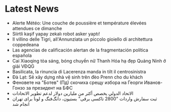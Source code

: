# Latest News
-  Alerte Météo: Une couche de poussière et température élevées attendues ce dimanche
-  Siirtli kaşif yapay zekalı robot asker yaptı!
-  Il villino delle Tigri, all'Annunziata un piccolo gioiello di architettura coppedeana
-  Las agencias de calificación alertan de la fragmentación política española
-  Cai Xiaoqing tỏa sáng, bóng chuyền nữ Thanh Hóa hạ đẹp Quảng Ninh ở giải VĐQG
-  Basilicata, la rinuncia di Lacerenza manda in tilt il centrosinistra
-  Đà Lạt: Sẽ xây dựng nhà vệ sinh trên đèo Prenn cho du khách
-  Феновете на "Ботев" (Пд) скочиха срещу избора на Георги Иванов-Гонзо за президент на БФС
-  الاتحاد الدولي يخصص أكثر من مليارين دولار لدعم تطوير الاتحادات
-  ثبت سفارش واردات "2800 تاکسی برقی" بستیون، دانگ‌فنگ و لونا برای تهران انجام شد
